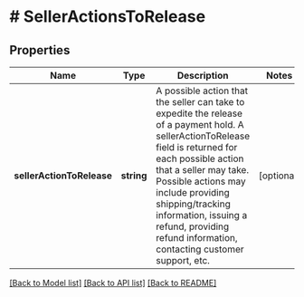 # # SellerActionsToRelease

## Properties

Name | Type | Description | Notes
------------ | ------------- | ------------- | -------------
**sellerActionToRelease** | **string** | A possible action that the seller can take to expedite the release of a payment hold. A sellerActionToRelease field is returned for each possible action that a seller may take. Possible actions may include providing shipping/tracking information, issuing a refund, providing refund information, contacting customer support, etc. | [optional] 

[[Back to Model list]](../../README.md#documentation-for-models) [[Back to API list]](../../README.md#documentation-for-api-endpoints) [[Back to README]](../../README.md)


